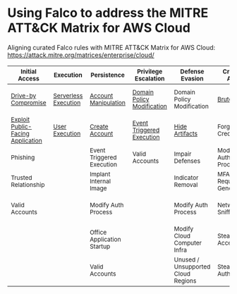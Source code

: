 # Using Falco to address the MITRE ATT&CK Matrix for AWS Cloud
Aligning curated Falco rules with MITRE ATT&amp;CK Matrix for AWS Cloud: <br/>
https://attack.mitre.org/matrices/enterprise/cloud/

| <sub>Initial Access</sub> | <sub>Execution</sub> | <sub>Persistence</sub> | <sub>Privilege Escalation</sub> | <sub>Defense Evasion</sub> | <sub>Credential Access</sub> |  <sub>Discovery</sub> | <sub>Lateral Movement</sub> | <sub>Collection</sub> | <sub>Exfiltration</sub> |  <sub>Impact</sub> |
| --- | --- | --- | --- | --- | --- | --- | --- | --- | --- | --- |
| <sub> [Drive-by Compromise](https://github.com/n1g3ld0ugla5/Mitre-Attack-Falco-AWS/blob/599e7ea5418ecfc74b8a32b4dd294411bf5e75fb/plugins/rules/aws_cloudtrail_rules.yaml#L1) </sub> | <sub> [Serverless Execution](https://github.com/n1g3ld0ugla5/Mitre-Attack-Falco-AWS/blob/f85e8ca0f7d876107d1d61e59ba9bc1021fce169/plugins/rules/aws_cloudtrail_rules.yaml#L13) </sub> | <sub> [Account Manipulation](https://github.com/n1g3ld0ugla5/Mitre-Attack-Falco-AWS/blob/f85e8ca0f7d876107d1d61e59ba9bc1021fce169/plugins/rules/aws_cloudtrail_rules.yaml#L28) </sub> | <sub>[Domain Policy Modification](https://github.com/n1g3ld0ugla5/Mitre-Attack-Falco-AWS/blob/e708cb47bc0604240f0dfd122b634fd948ab17f6/plugins/rules/aws_cloudtrail_rules.yaml#L38)</sub> | <sub>Domain Policy Modification</sub> | <sub>[Brute Force](https://github.com/n1g3ld0ugla5/Mitre-Attack-Falco-AWS/blob/8c5e48e3dcda7f38dd8e81525a3c5eae3a115308/plugins/rules/aws_cloudtrail_rules.yaml#L52)</sub> | <sub>[Account Discovery](https://github.com/n1g3ld0ugla5/Mitre-Attack-Falco-AWS/blob/48c521238858739845d693812395d6355c05eb78/plugins/rules/aws_cloudtrail_rules.yaml#L64)</sub> | <sub>[Internal Spearphishing](https://github.com/n1g3ld0ugla5/Mitre-Attack-Falco-AWS/blob/2bb20f0690bc85ee91c75bdfabf69ec263319ac3/plugins/rules/aws_cloudtrail_rules.yaml#L77)</sub> | <sub>[Automated Collection](https://github.com/n1g3ld0ugla5/Mitre-Attack-Falco-AWS/blob/2bb20f0690bc85ee91c75bdfabf69ec263319ac3/plugins/rules/aws_cloudtrail_rules.yaml#L91)</sub> | <sub>[Transfer Data To Cloud Account](https://github.com/n1g3ld0ugla5/Mitre-Attack-Falco-AWS/blob/8999556878911d203a87118fd7022c4cc063130a/plugins/rules/aws_cloudtrail_rules.yaml#L124)</sub> | <sub>[Account Access Removal](https://github.com/n1g3ld0ugla5/Mitre-Attack-Falco-AWS/blob/008396261305c1bd73c985298fa358d540dab6c8/plugins/rules/aws_cloudtrail_rules.yaml#L103)</sub> |
| <sub> [Exploit Public-Facing Application](https://github.com/n1g3ld0ugla5/Mitre-Attack-Falco-AWS/blob/71c3ce691f1e84a1b59dca7d2ffc9a0d8c256c81/plugins/rules/aws_cloudtrail_rules.yaml#L140) </sub> | <sub> [User Execution](https://github.com/n1g3ld0ugla5/Mitre-Attack-Falco-AWS/blob/348f6c2f55efbe5ae0df741b55c18dfd2cee1a9b/plugins/rules/aws_cloudtrail_rules.yaml#L152) </sub> | <sub> [Create Account](https://github.com/n1g3ld0ugla5/Mitre-Attack-Falco-AWS/blob/9cdb5e6a4cd05b5927c2af1dbbcad2271d737f49/plugins/rules/aws_cloudtrail_rules.yaml#L164) </sub> | <sub>[Event Triggered Execution](https://github.com/n1g3ld0ugla5/Mitre-Attack-Falco-AWS/blob/7bddd524cd5831c2e717498dc5d5def7195a7256/plugins/rules/aws_cloudtrail_rules.yaml#L181)</sub> | <sub>[Hide Artifacts](https://github.com/n1g3ld0ugla5/Mitre-Attack-Falco-AWS/blob/bb8cce4d87f0a7ba7a48a55c3b866fec4ad69b6b/plugins/rules/aws_cloudtrail_rules.yaml#L193)</sub> | <sub>Forge Web Credentials</sub> | <sub>Cloud Infrastructure Discovery</sub> | <sub>Taint Shared Content</sub> | <sub>Data From Cloud Storage</sub> |  | <sub>Data Destruction</sub> |
| <sub> Phishing </sub> |  | <sub> Event Triggered Execution </sub> | <sub>Valid Accounts</sub> | <sub>Impair Defenses</sub> | <sub>Modify Authentication Process</sub> | <sub>Cloud Service Dashboard</sub> | <sub>Use Alternate Authentication Material</sub> | <sub>Data From Information Repositories</sub> |  | <sub>Data Encrypted For Impact</sub> |
| <sub> Trusted Relationship </sub> |  | <sub> Implant Internal Image </sub> |  | <sub>Indicator Removal</sub> | <sub>MFA Auth Request Generation</sub> | <sub>Cloud Service Discovery</sub> | | <sub>Data Staged</sub> |  | <sub>Defacement</sub> |
| <sub> Valid Accounts </sub> |  | <sub> Modify Auth Process </sub> |  | <sub>Modify Auth Process</sub> | <sub>Network Sniffing</sub> | <sub>Cloud Storage Object Discovery</sub> | | <sub>Email Collection</sub> |  | <sub>Endpoint Denial of Service</sub> |
| |  | <sub> Office Application Startup </sub> |  | <sub>Modify Cloud Computer Infra</sub> | <sub>Steal App Access Token</sub> | <sub>Network Service Discovery</sub> | | <sub>Email Collection</sub> |  | <sub>Network Denial of Service</sub> |
| | | <sub> Valid Accounts </sub> | | <sub> Unused / Unsupported Cloud Regions </sub> | <sub>Steal or Forge Auth Certs</sub> | <sub>Network Sniffing</sub> | | | | <sub>Resource Hijacking</sub> |
